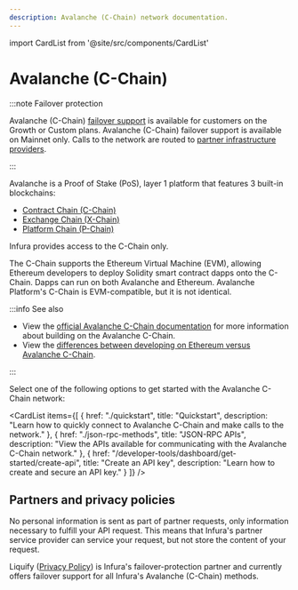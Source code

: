 ```yaml
---
description: Avalanche (C-Chain) network documentation.
---
```


import CardList from '@site/src/components/CardList'

# Avalanche (C-Chain)

:::note Failover protection

Avalanche (C-Chain) [failover support](../../concepts/failover-protection.md) is available for
customers on the Growth or Custom plans.
Avalanche (C-Chain) failover support is available on Mainnet only.
Calls to the network are routed to [partner infrastructure providers](#partners-and-privacy-policies).

:::

Avalanche is a Proof of Stake (PoS), layer 1 platform that features 3 built-in blockchains: 
- [Contract Chain (C-Chain)](https://docs.avax.network/learn/primary-network#c-chain)
- [Exchange Chain (X-Chain)](https://docs.avax.network/learn/primary-network#x-chain)
- [Platform Chain (P-Chain)](https://docs.avax.network/learn/primary-network#p-chain)

Infura provides access to the C-Chain only.

The C-Chain supports the Ethereum Virtual Machine (EVM), allowing Ethereum developers to deploy Solidity 
smart contract dapps onto the C-Chain. Dapps can run on both Avalanche and Ethereum. Avalanche 
Platform's C-Chain is EVM-compatible, but it is not identical. 

:::info See also

- View the [official Avalanche C-Chain documentation](https://docs.avax.network/dapps) 
for more information about building on the Avalanche C-Chain.
- View the [differences between developing on Ethereum versus Avalanche C-Chain](https://docs.avax.network/dapps/end-to-end/launch-ethereum-dapp#gotchas-and-things-to-look-out-for). 

:::

Select one of the following options to get started with the Avalanche C-Chain network:

<CardList
  items={[
    {
      href: "./quickstart",
      title: "Quickstart",
      description: "Learn how to quickly connect to Avalanche C-Chain and make calls to the network."
    },
    {
      href: "./json-rpc-methods",
      title: "JSON-RPC APIs",
      description: "View the APIs available for communicating with the Avalanche C-Chain network."
    },
    {
      href: "/developer-tools/dashboard/get-started/create-api",
      title: "Create an API key",
      description: "Learn how to create and secure an API key."
    }
  ]}
/>

## Partners and privacy policies

No personal information is sent as part of partner requests, only information necessary to fulfill your API request. This means that Infura's partner service provider can service your request, but not store the content of your request.

Liquify ([Privacy Policy](https://www.liquify.com/Liquify_RPC_PP.pdf)) is Infura's failover-protection partner and currently offers failover support for all Infura's Avalanche (C-Chain) methods.
